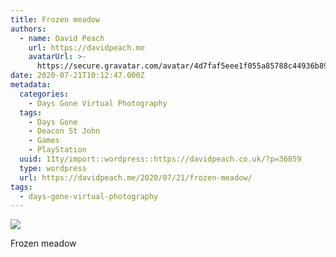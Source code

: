 ```yaml
---
title: Frozen meadow
authors:
  - name: David Peach
    url: https://davidpeach.me
    avatarUrl: >-
      https://secure.gravatar.com/avatar/4d7faf5eee1f055a85788c44936b8995eaab6dfb004e7854ec747ccb272e91ee?s=96&d=mm&r=g
date: 2020-07-21T10:12:47.000Z
metadata:
  categories:
    - Days Gone Virtual Photography
  tags:
    - Days Gone
    - Deacon St John
    - Games
    - PlayStation
  uuid: 11ty/import::wordpress::https://davidpeach.co.uk/?p=36859
  type: wordpress
  url: https://davidpeach.me/2020/07/21/frozen-meadow/
tags:
  - days-gone-virtual-photography
---
```

[![](/assets/Frozen-meadow-1536x864-EoTqTkQR8KxG.jpg)](/assets/Frozen-meadow-1536x864-EoTqTkQR8KxG.jpg)

Frozen meadow